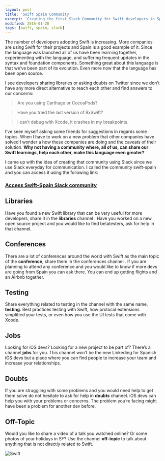 ```yaml
---
layout: post
title: 'Swift Spain Community'
excerpt: 'Creating the first Slack Community for Swift developers in Spain'
modified: 2016-01-28
tags: [swift, spain, slack]
---
```


The number of developers adopting Swift is increasing. More companies are using Swift for their projects and Spain is a good example of it. Since the language was launched all of us have been learning together, experimenting with the language, and suffering frequent updates in the syntax and foundation components. Something great about this language is that we’ve been part of its evolution. Even more now that the language has been open source.

I see developers sharing libraries or asking doubts on Twitter since we don’t have any more direct alternative to reach each other and find answers to our concerns:

> Are you using Carthage or CocoaPods?

> Have you tried the last version of RxSwift?

> I can’t debug with Xcode, it crashes in my breakpoints.

I’ve seen myself asking some friends for suggestions in regards some topics. When I have to work on a new problem that other companies have solved I wonder a how these companies are doing and the caveats of their solution. **Why not having a community where, all of us, can share our Swift learnings, help each other, make this language even greater?**

I came up with the idea of creating that community using Slack since we use Slack everyday for communication. I called the community swift-spain and you can access it using the following link:

### [Access Swift-Spain Slack community](https://swiftspain.herokuapp.com)

## Libraries

Have you found a new Swift library that can be very useful for more developers, share it in the **libraries** channel . Have you worked on a new open source project and you would like to find betatesters, ask for help in that channel.

## Conferences

There are a lot of conferences around the world with Swift as the main topic of the **conference**, share them in the conferences channel . If you are planning to attend any conference and you would like to know if more devs are going from Spain you can ask there. You can end up getting flights and an Airbnb together.

## Testing

Share everything related to testing in the channel with the same name, **testing**. Best practices testing with Swift, how protocol extensions simplified your tests, or even how you use the UI tests that come with Xcode.

## Jobs

Looking for iOS devs? Looking for a new project to be part of? There’s a channel **jobs** for you. This channel won’t be the new Linkeding for Spanish iOS devs but a place where you can find people to increase your team and increase your relationships.

## Doubts

If you are struggling with some problems and you would need help to get them solve do not hesitate to ask for help in **doubts** channel. iOS devs can help you with your problems or concerns. The problem you’re facing might have been a problem for another dev before.

## Off-Topic

Would you like to share a video of a talk you watched online? Or some photos of your holidays in SF? Use the channel **off-topic** to talk about anything that is not directly related to Swift.

![Swift](/images/posts/swift-footer.png)

